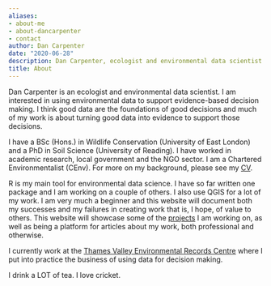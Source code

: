 ```yaml
---
aliases:
- about-me
- about-dancarpenter
- contact
author: Dan Carpenter
date: "2020-06-28"
description: Dan Carpenter, ecologist and environmental data scientist
title: About
---
```


Dan Carpenter is an ecologist and environmental data scientist.  I am interested in using environmental data to support evidence-based decision making.  I think good data are the foundations of good decisions and much of my work is about turning good data into evidence to support those decisions.

I have a BSc (Hons.) in Wildlife Conservation (University of East London) and a PhD in Soil Science (University of Reading).  I have worked in academic research, local government and the NGO sector.  I am a Chartered Environmentalist (CEnv).  For more on my background, please see my [CV](/cv/).

R is my main tool for environmental data science. I have so far written one package and I am working on a couple of others.  I also use QGIS for a lot of my work.  I am very much a beginner and this website will document both my successes and my failures in creating work that is, I hope, of value to others.  This website will showcase some of the [projects](/projects/) I am working on, as well as being a platform for articles about my work, both professional and otherwise.

I currently work at the [Thames Valley Environmental Records Centre](http://www.tverc.org) where I put into practice the business of using data for decision making.

I drink a LOT of tea.  I love cricket.



